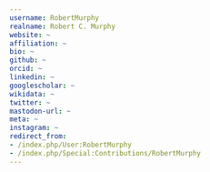 ```yaml
---
username: RobertMurphy
realname: Robert C. Murphy
website: ~
affiliation: ~
bio: ~
github: ~
orcid: ~
linkedin: ~
googlescholar: ~
wikidata: ~
twitter: ~
mastodon-url: ~
meta: ~
instagram: ~
redirect_from:
- /index.php/User:RobertMurphy
- /index.php/Special:Contributions/RobertMurphy
---
```

